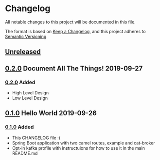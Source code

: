 # Changelog

All notable changes to this project will be documented in this file.

The format is based on [Keep a Changelog](https://keepachangelog.com/en/1.0.0/),
and this project adheres to [Semantic Versioning](https://semver.org/spec/v2.0.0.html).

## [Unreleased]

## [0.2.0] Document All The Things! 2019-09-27

### [0.2.0] Added

- High Level Design
- Low Level Design

## [0.1.0] Hello World 2019-09-26

### [0.1.0] Added

- This CHANGELOG file :)
- Spring Boot application with two camel routes, example and cat-broker
- Opt-in kafka profile with instructuions for how to use it in the main README.md

[Unreleased]: https://github.com/lewiswatson/camel-cat-broker/compare/0.2.0...HEAD
[0.2.0]: https://github.com/LewisWatson/camel-cat-broker/releases/tag/0.2.0
[0.1.0]: https://github.com/LewisWatson/camel-cat-broker/releases/tag/0.1.0
